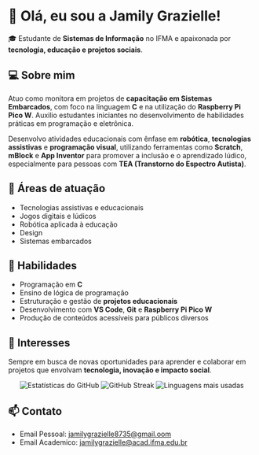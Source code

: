 # 👋 Olá, eu sou a Jamily Grazielle!

🎓 Estudante de **Sistemas de Informação** no IFMA e apaixonada por **tecnologia, educação e projetos sociais**.

## 💻 Sobre mim

Atuo como monitora em projetos de **capacitação em Sistemas Embarcados**, com foco na linguagem **C** e na utilização do **Raspberry Pi Pico W**. Auxilio estudantes iniciantes no desenvolvimento de habilidades práticas em programação e eletrônica.

Desenvolvo atividades educacionais com ênfase em **robótica**, **tecnologias assistivas** e **programação visual**, utilizando ferramentas como **Scratch**, **mBlock** e **App Inventor** para promover a inclusão e o aprendizado lúdico, especialmente para pessoas com **TEA (Transtorno do Espectro Autista)**.

## 📝 Áreas de atuação

- Tecnologias assistivas e educacionais
- Jogos digitais e lúdicos
- Robótica aplicada à educação
- Design
- Sistemas embarcados

## 🔧 Habilidades

- Programação em **C**
- Ensino de lógica de programação
- Estruturação e gestão de **projetos educacionais**
- Desenvolvimento com **VS Code**, **Git** e **Raspberry Pi Pico W**
- Produção de conteúdos acessíveis para públicos diversos

## 🌱 Interesses

Sempre em busca de novas oportunidades para aprender e colaborar em projetos que envolvam **tecnologia, inovação e impacto social**.

<div align="center">
 
  <img src="https://github-readme-stats.vercel.app/api?username=JamilyGrazielle&show_icons=true&theme=radical" alt="Estatísticas do GitHub" />
 
  <img src="https://github-readme-streak-stats.herokuapp.com/?user=JamilyGrazielle&theme=radical" alt="GitHub Streak" />
 
  <img src="https://github-readme-stats.vercel.app/api/top-langs/?username=JamilyGrazielle&layout=compact&theme=radical" alt="Linguagens mais usadas" />

</div>

## 📫 Contato

- Email Pessoal: jamilygrazielle8735@gmail.oom
- Email Academico: jamilygrazielle@acad.ifma.edu.br
